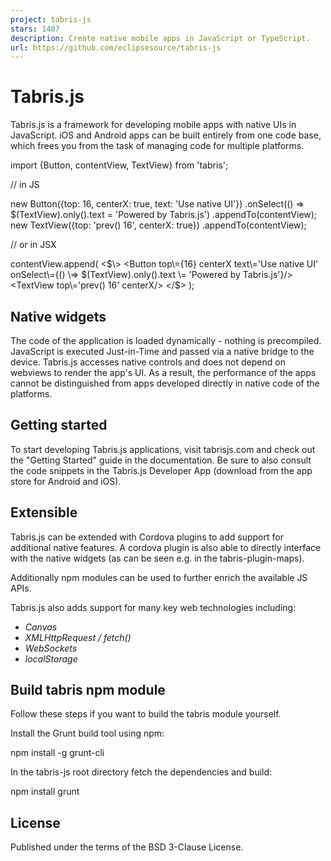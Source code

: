 ```yaml
---
project: tabris-js
stars: 1407
description: Create native mobile apps in JavaScript or TypeScript.
url: https://github.com/eclipsesource/tabris-js
---
```


Tabris.js
=========

Tabris.js is a framework for developing mobile apps with native UIs in JavaScript. iOS and Android apps can be built entirely from one code base, which frees you from the task of managing code for multiple platforms.

import {Button, contentView, TextView} from 'tabris';

// in JS

new Button({top: 16, centerX: true, text: 'Use native UI'})
  .onSelect(() \=> $(TextView).only().text \= 'Powered by Tabris.js')
  .appendTo(contentView);
new TextView({top: 'prev() 16', centerX: true})
  .appendTo(contentView);

// or in JSX

contentView.append(
  <$\>
    <Button top\={16} centerX text\='Use native UI'
            onSelect\={() \=> $(TextView).only().text \= 'Powered by Tabris.js'}/>
    <TextView top\='prev() 16' centerX/>
  </$\>
);

Native widgets
--------------

The code of the application is loaded dynamically - nothing is precompiled. JavaScript is executed Just-in-Time and passed via a native bridge to the device. Tabris.js accesses native controls and does not depend on webviews to render the app's UI. As a result, the performance of the apps cannot be distinguished from apps developed directly in native code of the platforms.

Getting started
---------------

To start developing Tabris.js applications, visit tabrisjs.com and check out the "Getting Started" guide in the documentation. Be sure to also consult the code snippets in the Tabris.js Developer App (download from the app store for Android and iOS).

Extensible
----------

Tabris.js can be extended with Cordova plugins to add support for additional native features. A cordova plugin is also able to directly interface with the native widgets (as can be seen e.g. in the tabris-plugin-maps).

Additionally npm modules can be used to further enrich the available JS APIs.

Tabris.js also adds support for many key web technologies including:

-   _Canvas_
-   _XMLHttpRequest / fetch()_
-   _WebSockets_
-   _localStorage_

Build tabris npm module
-----------------------

Follow these steps if you want to build the tabris module yourself.

Install the Grunt build tool using npm:

npm install -g grunt-cli

In the tabris-js root directory fetch the dependencies and build:

npm install
grunt

License
-------

Published under the terms of the BSD 3-Clause License.

